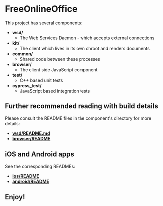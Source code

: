 # FreeOnlineOffice

This project has several components:
* **wsd/**
  * The Web Services Daemon - which accepts external connections
* **kit/**
  * The client which lives in its own chroot and renders documents
* **common/**
  * Shared code between these processes
* **browser/**
  * The client side JavaScript component
* **test/**
  * C++ based unit tests
* **cypress_test/**
  * JavaScript based integration tests

## Further recommended reading with build details

Please consult the README files in the component's directory for more details:
- **[wsd/README.md](wsd/README.md)**
- **[browser/README](browser/README)**

## iOS and Android apps

See the corresponding READMEs:
* **[ios/README](ios/README)**
* **[android/README](android/README)**


## Enjoy!
